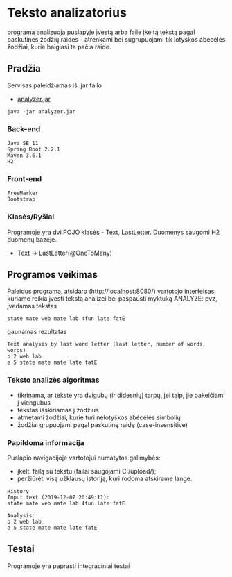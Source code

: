 # Teksto analizatorius

programa analizuoja puslapyje įvestą arba faile įkeltą tekstą pagal paskutines žodžių raides - atrenkami bei sugrupuojami tik lotyškos abecėlės žodžiai, kurie baigiasi ta pačia raide. 

## Pradžia

Servisas paleidžiamas iš .jar failo
* [analyzer.jar](https://we.tl/t-LlTZN63zl6) 
```
java -jar analyzer.jar
```

### Back-end
```
Java SE 11 
Spring Boot 2.2.1
Maven 3.6.1
H2
```
### Front-end
```
FreeMarker
Bootstrap
```
### Klasės/Ryšiai
Programoje yra dvi POJO klasės - Text, LastLetter. Duomenys saugomi H2 duomenų bazėje.
* Text -> LastLetter(@OneToMany)

## Programos veikimas

Paleidus programą, atsidaro (http://localhost:8080/) vartotojo interfeisas, kuriame reikia įvesti tekstą analizei bei paspausti myktuką ANALYZE:
pvz, įvedamas tekstas
```
state mate web mate lab 4fun late fatE
```
gaunamas rezultatas
```
Text analysis by last word letter (last letter, number of words, words)
b 2 web lab
e 5 state mate mate late fatE 
```
### Teksto analizės algoritmas
* tikrinama, ar tekste yra dvigubų (ir didesnių) tarpų, jei taip, jie pakeičiami į viengubus
* tekstas išskiriamas į žodžius
* atmetami žodžiai, kurie turi nelotyškos abėcėlės simbolių
* žodžiai grupuojami pagal paskutinę raidę (case-insensitive)

### Papildoma informacija

Puslapio navigacijoje vartotojui numatytos galimybės:
* įkelti failą su tekstu (failai saugojami C:/upload/);
* peržiūrėti visą užklausų istoriją, kuri rodoma atskirame lange.
```
History
Input text (2019-12-07 20:49:11):
state mate web mate lab 4fun late fatE

Analysis:
b 2 web lab
e 5 state mate mate late fatE 
```

## Testai

Programoje yra paprasti integraciniai testai


